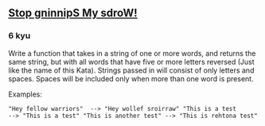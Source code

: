 <h2><a href=https://www.codewars.com/kata/5264d2b162488dc400000001/train/python target="_blank">Stop gninnipS My sdroW!</a></h2><h3>6 kyu</h3><p>Write a function that takes in a string of one or more words, and returns the same string, but with all words that have five or more letters reversed (Just like the name of this Kata). Strings passed in will consist of only letters and spaces. Spaces will be included only when more than one word is present.</p><p>Examples:</p><pre><code>"Hey fellow warriors"  --&gt; "Hey wollef sroirraw" "This is a test        --&gt; "This is a test" "This is another test" --&gt; "This is rehtona test"</code></pre>
